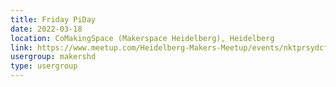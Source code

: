 ```yaml
---
title: Friday PiDay
date: 2022-03-18
location: CoMakingSpace (Makerspace Heidelberg), Heidelberg
link: https://www.meetup.com/Heidelberg-Makers-Meetup/events/nktprsydcfbxb/
usergroup: makershd
type: usergroup
---
```

